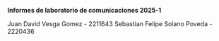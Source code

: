 **Informes de laboratorio de comunicaciones 2025-1**

Juan David Vesga Gomez - 2211643
Sebastian Felipe Solano Poveda - 2220436
